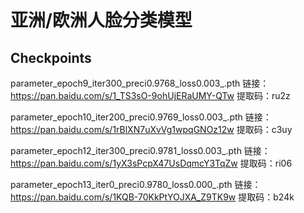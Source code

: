 # 亚洲/欧洲人脸分类模型

## Checkpoints
parameter_epoch9_iter300_preci0.9768_loss0.003_.pth
链接：https://pan.baidu.com/s/1_TS3sO-9ohUjERaUMY-QTw 提取码：ru2z

parameter_epoch10_iter200_preci0.9769_loss0.003_.pth
链接：https://pan.baidu.com/s/1rBlXN7uXvVg1wpqGNOz12w 提取码：c3uy

parameter_epoch12_iter300_preci0.9781_loss0.003_.pth
链接：https://pan.baidu.com/s/1yX3sPcpX47UsDqmcY3TqZw 提取码：ri06

parameter_epoch13_iter0_preci0.9780_loss0.000_.pth
链接：https://pan.baidu.com/s/1KQB-70KkPtYOJXA_Z9TK9w 提取码：b24k
